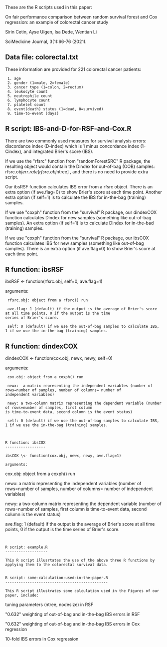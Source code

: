 
These are the R scripts used in this paper:

On fair performance comparison between random survival forest and Cox regression: an example of colorectal cancer study

Sirin Cetin, Ayse Ulgen, Isa Dede, Wentian Li

SciMedicine Journal, 3(1):66-76 (2021).

Data file: colorectal.txt
-------------------------

These information are provided for 221 colorectal cancer patients:

```
 1. age
 2. gender (1=male, 2=female)
 3. cancer type (1=colon, 2=rectum)
 4. leukocyte count
 5. neutrophile count
 6. lymphocyte count
 7. platelet count
 8. event(death) status (1=dead, 0=survived)
 9. time-to-event (days)
```

R script: IBS-and-D-for-RSF-and-Cox.R
-------------------------------------

There are two commonly used measures for survival analysis errors: discordance
index (D-index) which is 1 minus concordance index (1-Cindex), and integrated
Brier's score (IBS). 

If we use the "rfsrc" function from "randomForestSRC" R package, the resulting object would
contain the Dindex for out-of-bag (OOB) samples: rfsrc.obj$err.rate[rfsrc.obj$ntree] ,
and there is no need to provide extra script.

Our ibsRSF function calculates IBS error from a rfsrc object. There is an extra option (if
ave.flag=0) to show Brier's score at each time point. Another extra option (if self=1) is
to calculate the IBS for in-the-bag (training) samples.

If we use "coxph" function from the "survival" R package, our dindexCOX function calculates
Dindex for new samples (something like out-of-bag samples). An extra option (if self=1)
is to calculate Dindex for in-the-bad (training) samples. 

If we use "coxph" function from the "survival" R package, our ibsCOX function calculates
IBS for new samples (something like out-of-bag samples). There is an extra option (if
ave.flag=0) to show Brier's score at each time point. 

R function: ibsRSF
---------------------

ibsRSF \<- function(rfsrc.obj, self=0, ave.flag=1)

arguments:

```
 rfsrc.obj: object from a rfsrc() run

 ave.flag: 1 (default) if the output is the average of Brier's score at all time points, 0 if the output is the time
series of Brier's score.

 self: 0 (default) if we use the out-of-bag samples to calculate IBS, 1 if we use the in-the-bag (training) samples.
```

R function: dindexCOX
---------------------

dindexCOX \<- function(cox.obj, newx, newy, self=0)

arguments:

```
 cox.obj: object from a coxph() run

 newx:  a matrix representing the independent variables (number of rows=number of samples, number of columns= number of
independent variables)

 newy: a two-column matrix representing the dependent variable (number of rows=number of samples, first column
is time-to-event data, second column is the event status)

 self: 0 (default) if we use the out-of-bag samples to calculate IBS, 1 if we use the in-the-bag (training) samples.



R function: ibsCOX
------------------

ibsCOX \<- function(cox.obj, newx, newy, ave.flag=1)

arguments:

```
  cox.obj: object from a coxph() run

 newx:  a matrix representing the independent variables (number of rows=number of samples, number of columns= number of
independent variables)

 newy: a two-column matrix representing the dependent variable (number of rows=number of samples, first column
is time-to-event data, second column is the event status)

 ave.flag: 1 (default) if the output is the average of Brier's score at all time points, 0 if the output is the time
series of Brier's score.
```


R script: example.R
-------------------

This R script illusrtates the use of the above three R functions by applying them to the colorectal survival data.


R script: some-calculation-used-in-the-paper.R
----------------------------------------------

This R script illustrates some calculation used in the Figures of our paper, include:

```
 tuning parameters (ntree, nodesize) in RSF

 "0.632" weighting of out-of-bag and in-the-bag IBS errors in RSF

 "0.632" weighting of out-of-bag and in-the-bag IBS errors in Cox regression

 10-fold IBS errors in Cox regression
```


